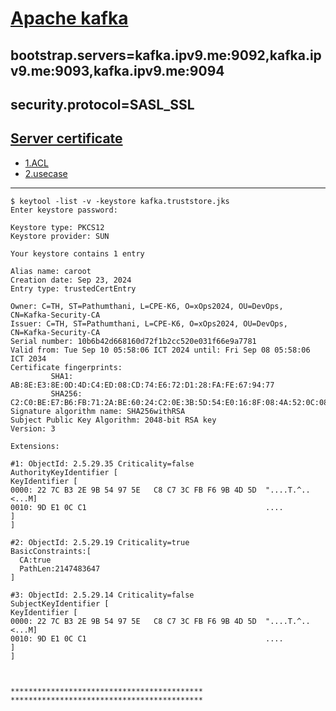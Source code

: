 # [Apache kafka](https://kafka.apache.org/)
## bootstrap.servers=kafka.ipv9.me:9092,kafka.ipv9.me:9093,kafka.ipv9.me:9094
## security.protocol=SASL_SSL
## [Server certificate](http://sp06.ipv9.xyz/keys/kafka.truststore.jks)

- [1.ACL](./ACL-k0100-test.md)
- [2.usecase](./LogCentral-usercase/1.Create-Topic.md)

---
```
$ keytool -list -v -keystore kafka.truststore.jks
Enter keystore password:  
```
```result
Keystore type: PKCS12
Keystore provider: SUN

Your keystore contains 1 entry

Alias name: caroot
Creation date: Sep 23, 2024
Entry type: trustedCertEntry

Owner: C=TH, ST=Pathumthani, L=CPE-K6, O=xOps2024, OU=DevOps, CN=Kafka-Security-CA
Issuer: C=TH, ST=Pathumthani, L=CPE-K6, O=xOps2024, OU=DevOps, CN=Kafka-Security-CA
Serial number: 10b6b42d668160d72f1b2cc520e031f66e9a7781
Valid from: Tue Sep 10 05:58:06 ICT 2024 until: Fri Sep 08 05:58:06 ICT 2034
Certificate fingerprints:
         SHA1: AB:8E:E3:8E:0D:4D:C4:ED:08:CD:74:E6:72:D1:28:FA:FE:67:94:77
         SHA256: C2:C0:BE:E7:B6:FB:71:2A:BE:60:24:C2:0E:3B:5D:54:E0:16:8F:08:4A:52:0C:08:78:AA:50:61:49:AB:B8:2F
Signature algorithm name: SHA256withRSA
Subject Public Key Algorithm: 2048-bit RSA key
Version: 3

Extensions: 

#1: ObjectId: 2.5.29.35 Criticality=false
AuthorityKeyIdentifier [
KeyIdentifier [
0000: 22 7C B3 2E 9B 54 97 5E   C8 C7 3C FB F6 9B 4D 5D  "....T.^..<...M]
0010: 9D E1 0C C1                                        ....
]
]

#2: ObjectId: 2.5.29.19 Criticality=true
BasicConstraints:[
  CA:true
  PathLen:2147483647
]

#3: ObjectId: 2.5.29.14 Criticality=false
SubjectKeyIdentifier [
KeyIdentifier [
0000: 22 7C B3 2E 9B 54 97 5E   C8 C7 3C FB F6 9B 4D 5D  "....T.^..<...M]
0010: 9D E1 0C C1                                        ....
]
]



*******************************************
*******************************************

```